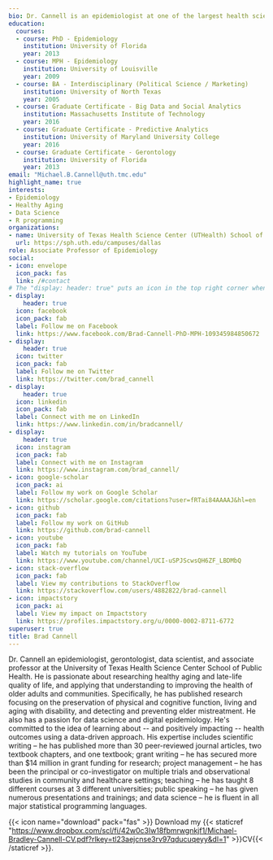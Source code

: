 ```yaml
---
bio: Dr. Cannell is an epidemiologist at one of the largest health science centers in the world, where he uses data-driven approaches to improve the lives of older adults and the health of the communities they live in.
education:
  courses:
  - course: PhD - Epidemiology
    institution: University of Florida
    year: 2013
  - course: MPH - Epidemiology
    institution: University of Louisville
    year: 2009
  - course: BA - Interdisciplinary (Political Science / Marketing)
    institution: University of North Texas
    year: 2005
  - course: Graduate Certificate - Big Data and Social Analytics
    institution: Massachusetts Institute of Technology
    year: 2016
  - course: Graduate Certificate - Predictive Analytics
    institution: University of Maryland University College
    year: 2016
  - course: Graduate Certificate - Gerontology
    institution: University of Florida
    year: 2013
email: "Michael.B.Cannell@uth.tmc.edu"
highlight_name: true
interests:
- Epidemiology
- Healthy Aging
- Data Science
- R programming
organizations:
- name: University of Texas Health Science Center (UTHealth) School of Public Health
  url: https://sph.uth.edu/campuses/dallas
role: Associate Professor of Epidemiology
social:
- icon: envelope
  icon_pack: fas
  link: /#contact
# The "display: header: true" puts an icon in the top right corner when viewed on large browser window
- display:
    header: true
  icon: facebook
  icon_pack: fab
  label: Follow me on Facebook
  link: https://www.facebook.com/Brad-Cannell-PhD-MPH-109345984850672
- display:
    header: true
  icon: twitter
  icon_pack: fab
  label: Follow me on Twitter
  link: https://twitter.com/brad_cannell
- display:
    header: true
  icon: linkedin
  icon_pack: fab
  label: Connect with me on LinkedIn
  link: https://www.linkedin.com/in/bradcannell/
- display:
    header: true
  icon: instagram
  icon_pack: fab
  label: Connect with me on Instagram
  link: https://www.instagram.com/brad_cannell/
- icon: google-scholar
  icon_pack: ai
  label: Follow my work on Google Scholar
  link: https://scholar.google.com/citations?user=fRTai84AAAAJ&hl=en
- icon: github
  icon_pack: fab
  label: Follow my work on GitHub
  link: https://github.com/brad-cannell
- icon: youtube
  icon_pack: fab
  label: Watch my tutorials on YouTube
  link: https://www.youtube.com/channel/UCI-uSPJScwsQH6ZF_LBDMbQ
- icon: stack-overflow
  icon_pack: fab
  label: View my contributions to StackOverflow
  link: https://stackoverflow.com/users/4882822/brad-cannell
- icon: impactstory
  icon_pack: ai
  label: View my impact on Impactstory
  link: https://profiles.impactstory.org/u/0000-0002-8711-6772
superuser: true
title: Brad Cannell
---
```


Dr. Cannell an epidemiologist, gerontologist, data scientist, and associate professor at the University of Texas Health Science Center School of Public Health. He is passionate about researching healthy aging and late-life quality of life, and applying that understanding to improving the health of older adults and communities. Specifically, he has published research focusing on the preservation of physical and cognitive function, living and aging with disability, and detecting and preventing elder mistreatment. He also has a passion for data science and digital epidemiology. He's committed to the idea of learning about -- and positively impacting -- health outcomes using a data-driven approach. His expertise includes scientific writing – he has published more than 30 peer-reviewed journal articles, two textbook chapters, and one textbook; grant writing – he has secured more than $14 million in grant funding for research; project management – he has been the principal or co-investigator on multiple trials and observational studies in community and healthcare settings; teaching – he has taught 8 different courses at 3 different universities; public speaking – he has given numerous presentations and trainings; and data science – he is fluent in all major statistical programming languages. 

{{< icon name="download" pack="fas" >}} Download my {{< staticref "https://www.dropbox.com/scl/fi/42w0c3lw18fbmrwgnkjf1/Michael-Bradley-Cannell-CV.pdf?rlkey=tl23aejcnse3rv97qducuqeyy&dl=1" >}}CV{{< /staticref >}}.

